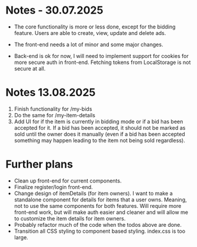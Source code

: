 # Notes - 30.07.2025

- The core functionality is more or less done, except for the bidding feature. Users are able to create, view, update and delete ads.

- The front-end needs a lot of minor and some major changes.

- Back-end is ok for now, I will need to implement support for cookies for more secure auth in front-end. Fetching tokens from LocalStorage is not secure at all.

# Notes 13.08.2025

1. Finish functionality for /my-bids
2. Do the same for /my-item-details
3. Add UI for if the item is currently in bidding mode or if a bid has been accepted for it. If a bid has been accepted, it should not be marked as sold until the owner does it manually (even if a bid has been accepted something may happen leading to the item not being sold regardless).


# Further plans

- Clean up front-end for current components.
- Finalize register/login front-end.
- Change design of itemDetails (for item owners). I want to make a standalone component for details for items that a user owns. Meaning, not to use the same components for both features. Will require more front-end work, but will make auth easier and cleaner and will allow me to customize the item details for item owners.
- Probably refactor much of the code when the todos above are done.
- Transition all CSS styling to component based styling. index.css is too large.
